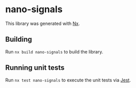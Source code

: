 # nano-signals

This library was generated with [Nx](https://nx.dev).

## Building

Run `nx build nano-signals` to build the library.

## Running unit tests

Run `nx test nano-signals` to execute the unit tests via [Jest](https://jestjs.io).
